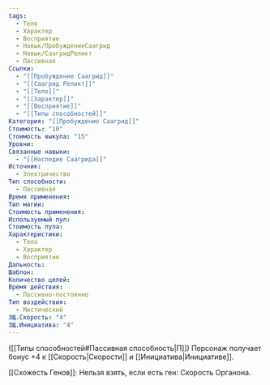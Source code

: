 ```yaml
---
tags:
  - Тело
  - Характер
  - Восприятие
  - Навык/ПробуждениеСаагрид
  - Навык/СаагридРеликт
  - Пассивная
Ссылки:
  - "[[Пробуждение Саагрид]]"
  - "[[Саагрид Реликт]]"
  - "[[Тело]]"
  - "[[Характер]]"
  - "[[Восприятие]]"
  - "[[Типы способностей]]"
Категория: "[[Пробуждение Саагрид]]"
Стоимость: "10"
Стоимость выкупа: "15"
Уровни: 
Связанные навыки:
  - "[[Наследие Саагрида]]"
Источник:
  - Электричество
Тип способности:
  - Пассивная
Время применения: 
Тип магии: 
Стоимость применения: 
Используемый пул: 
Стоимость пула: 
Характеристики:
  - Тело
  - Характер
  - Восприятие
Дальность: 
Шаблон: 
Количество целей: 
Время действия:
  - Пассивно-постоянно
Тип воздействия:
  - Мистический
ЗЩ.Скорость: "4"
ЗЩ.Инициатива: "4"
---
```

([[Типы способностей#Пассивная способность|П]]) Персонаж получает бонус +4 к [[Скорость|Скорости]] и [[Инициатива|Инициативе]]. 

[[Схожесть Генов]]: Нельзя взять, если есть ген: Скорость Органона.  